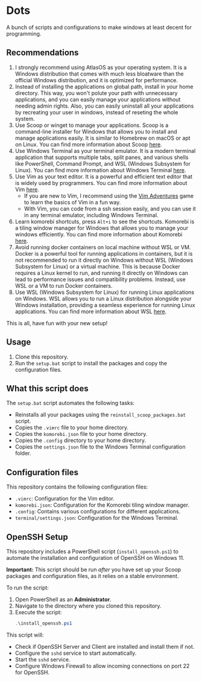 # Dots

A bunch of scripts and configurations to make windows at least decent for programming.

## Recommendations
1. I strongly recommend using AtlasOS as your operating system. It is a Windows distribution that comes with much less bloatware than the official Windows distribution, and it is optimized for performance.
2. Instead of installing the applications on global path, install in your home directory. This way, you won't polute your path with unnecessary applications, and you can easily manage your applications without needing admin rights. Also, you can easily uninstall all your applications by recreating your user in windows, instead of reseting the whole system.
3. Use Scoop or winget to manage your applications. Scoop is a command-line installer for Windows that allows you to install and manage applications easily. It is similar to Homebrew on macOS or apt on Linux. You can find more information about Scoop [here](https://scoop.sh/).
4. Use Windows Terminal as your terminal emulator. It is a modern terminal application that supports multiple tabs, split panes, and various shells like PowerShell, Command Prompt, and WSL (Windows Subsystem for Linux). You can find more information about Windows Terminal [here](https://aka.ms/terminal).
5. Use Vim as your text editor. It is a powerful and efficient text editor that is widely used by programmers. You can find more information about Vim [here](https://www.vim.org/).
    * If you are new to Vim, I recommend using the [Vim Adventures](https://vim-adventures.com/) game to learn the basics of Vim in a fun way.
    * With Vim, you can code from a ssh session easily, and you can use it in any terminal emulator, including Windows Terminal.
6. Learn komorebi shortcuts, press `Alt+i` to see the shortcuts. Komorebi is a tiling window manager for Windows that allows you to manage your windows efficiently. You can find more information about Komorebi [here](https://lgug2z.github.io/komorebi/).
7. Avoid running docker containers on local machine without WSL or VM. Docker is a powerful tool for running applications in containers, but it is not recommended to run it directly on Windows without WSL (Windows Subsystem for Linux) or a virtual machine. This is because Docker requires a Linux kernel to run, and running it directly on Windows can lead to performance issues and compatibility problems. Instead, use WSL or a VM to run Docker containers.
8. Use WSL (Windows Subsystem for Linux) for running Linux applications on Windows. WSL allows you to run a Linux distribution alongside your Windows installation, providing a seamless experience for running Linux applications. You can find more information about WSL [here](https://docs.microsoft.com/en-us/windows/wsl/).

This is all, have fun with your new setup!


## Usage

1. Clone this repository.
2. Run the `setup.bat` script to install the packages and copy the configuration files.

## What this script does

The `setup.bat` script automates the following tasks:

- Reinstalls all your packages using the `reinstall_scoop_packages.bat` script.
- Copies the `.vimrc` file to your home directory.
- Copies the `komorebi.json` file to your home directory.
- Copies the `.config` directory to your home directory.
- Copies the `settings.json` file to the Windows Terminal configuration folder.

## Configuration files

This repository contains the following configuration files:

- `.vimrc`: Configuration for the Vim editor.
- `komorebi.json`: Configuration for the Komorebi tiling window manager.
- `.config`: Contains various configurations for different applications.
- `terminal/settings.json`: Configuration for the Windows Terminal.

## OpenSSH Setup

This repository includes a PowerShell script (`install_openssh.ps1`) to automate the installation and configuration of OpenSSH on Windows 11.

**Important:** This script should be run *after* you have set up your Scoop packages and configuration files, as it relies on a stable environment.

To run the script:

1. Open PowerShell as an **Administrator**.
2. Navigate to the directory where you cloned this repository.
3. Execute the script:
   ```powershell
   .\install_openssh.ps1
   ```

This script will:
- Check if OpenSSH Server and Client are installed and install them if not.
- Configure the `sshd` service to start automatically.
- Start the `sshd` service.
- Configure Windows Firewall to allow incoming connections on port 22 for OpenSSH.
